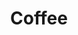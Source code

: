 ---
title: "Coffee"
layout: photo-post
categories:
  - Photos
image: http://files.claycarson.net/photos/2014-09-23-coffee.jpg
---
